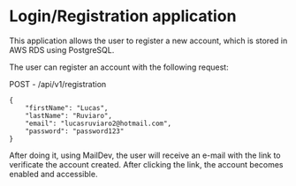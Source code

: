 # Login/Registration application

This application allows the user to register a new account, which is stored in AWS RDS using PostgreSQL.

The user can register an account with the following request:

POST - /api/v1/registration
```
{
    "firstName": "Lucas",
    "lastName": "Ruviaro",
    "email": "lucasruviaro2@hotmail.com",
    "password": "password123"
}
```

After doing it, using MailDev, the user will receive an e-mail with the link to verificate the account created. After clicking the link, the account becomes enabled and accessible.
